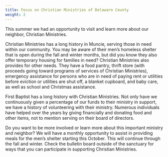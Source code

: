 ```yaml
---
title: Focus on Christian Ministries of Delaware County
weight: 2
---
```


This summer we had an opportunity to visit and learn more about our neighbor, Christian Ministries. 




Christian Ministries has a long history in Muncie, serving those in need within our community. You may be aware of their men’s homeless shelter that is open during the fall and winter months, but did you know they also offer temporary housing for families in need? Christian Ministries also provides for other needs. They have a food pantry, thrift store (with proceeds going toward programs of services of Christian Ministries), emergency assistance for persons who are in need of paying rent or utilities before eviction or utilities are shut off, a blanket cupboard, and baby care, as well as school and Christmas assistance.  




First Baptist has a long history with Christian Ministries. Not only have we continuously given a percentage of our funds to their ministry in support, we have a history of volunteering with their ministry. Numerous individuals have helped over the years by giving financially and donating food and other items, not to mention serving on their board of directors.   




Do you want to be more involved or learn more about this important ministry and neighbor? We will have a monthly opportunity to assist in providing meals for the men’s shelter starting this October. This will continue through the fall and winter.  Check the bulletin board outside of the sanctuary for ways that you can participate in supporting Christian Ministries.
